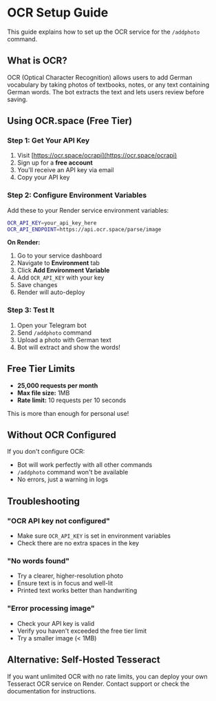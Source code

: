 # OCR Setup Guide

This guide explains how to set up the OCR service for the `/addphoto` command.

## What is OCR?

OCR (Optical Character Recognition) allows users to add German vocabulary by taking photos of textbooks, notes, or any text containing German words. The bot extracts the text and lets users review before saving.

## Using OCR.space (Free Tier)

### Step 1: Get Your API Key

1. Visit [https://ocr.space/ocrapi](https://ocr.space/ocrapi)
2. Sign up for a **free account**
3. You'll receive an API key via email
4. Copy your API key

### Step 2: Configure Environment Variables

Add these to your Render service environment variables:

```bash
OCR_API_KEY=your_api_key_here
OCR_API_ENDPOINT=https://api.ocr.space/parse/image
```

**On Render:**
1. Go to your service dashboard
2. Navigate to **Environment** tab
3. Click **Add Environment Variable**
4. Add `OCR_API_KEY` with your key
5. Save changes
6. Render will auto-deploy

### Step 3: Test It

1. Open your Telegram bot
2. Send `/addphoto` command
3. Upload a photo with German text
4. Bot will extract and show the words!

## Free Tier Limits

- **25,000 requests per month**
- **Max file size:** 1MB
- **Rate limit:** 10 requests per 10 seconds

This is more than enough for personal use!

## Without OCR Configured

If you don't configure OCR:
- Bot will work perfectly with all other commands
- `/addphoto` command won't be available
- No errors, just a warning in logs

## Troubleshooting

### "OCR API key not configured"
- Make sure `OCR_API_KEY` is set in environment variables
- Check there are no extra spaces in the key

### "No words found"
- Try a clearer, higher-resolution photo
- Ensure text is in focus and well-lit
- Printed text works better than handwriting

### "Error processing image"
- Check your API key is valid
- Verify you haven't exceeded the free tier limit
- Try a smaller image (< 1MB)

## Alternative: Self-Hosted Tesseract

If you want unlimited OCR with no rate limits, you can deploy your own Tesseract OCR service on Render. Contact support or check the documentation for instructions.
